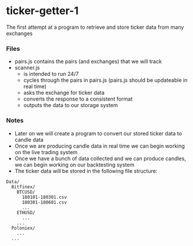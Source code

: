 # ticker-getter-1
The first attempt at a program to retrieve and store ticker data from many exchanges

### Files
- pairs.js contains the pairs (and exchanges) that we will track
- scanner.js
  - is intended to run 24/7
  - cycles through the pairs in pairs.js (pairs.js should be updateable in real time)
  - asks the exchange for ticker data
  - converts the response to a consistent format
  - outputs the data to our storage system
  
### Notes
- Later on we will create a program to convert our stored ticker data to candle data
- Once we are producing candle data in real time we can begin working on the live trading system
- Once we have a bunch of data collected and we can produce candles, we can begin working on our backtesting system
- The ticker data will be stored in the following file structure:

```
Data/
  Bitfinex/
    BTCUSD/
      180101-180301.csv
      180301-180601.csv
      ...
    ETHUSD/
      ...
    ...
  Poloniex/
    ...
  ...
```
